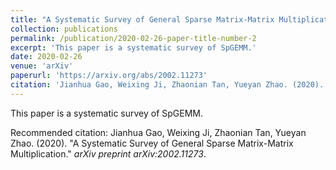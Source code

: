 ```yaml
---
title: "A Systematic Survey of General Sparse Matrix-Matrix Multiplication"
collection: publications
permalink: /publication/2020-02-26-paper-title-number-2
excerpt: 'This paper is a systematic survey of SpGEMM.'
date: 2020-02-26
venue: 'arXiv'
paperurl: 'https://arxiv.org/abs/2002.11273'
citation: 'Jianhua Gao, Weixing Ji, Zhaonian Tan, Yueyan Zhao. (2020). &quot;A Systematic Survey of General Sparse Matrix-Matrix Multiplication.&quot; <i>arXiv preprint arXiv:2002.11273</i>.'
---
```

This paper is a systematic survey of SpGEMM.

Recommended citation: Jianhua Gao, Weixing Ji, Zhaonian Tan, Yueyan Zhao. (2020). &quot;A Systematic Survey of General Sparse Matrix-Matrix Multiplication.&quot; <i>arXiv preprint arXiv:2002.11273</i>.